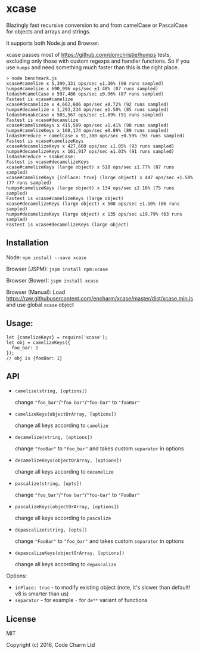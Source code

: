 # xcase
Blazingly fast recursive conversion to and from camelCase or PascalCase for objects and arrays and strings.

It supports both Node.js and Browser.

xcase passes most of https://github.com/domchristie/humps tests, excluding only those with custom regexps and handler functions. So if you use `humps` and need something much faster than this is the right place.

```
> node benchmark.js
xcase#camelize x 5,399,331 ops/sec ±1.36% (90 runs sampled)
humps#camelize x 690,996 ops/sec ±1.48% (87 runs sampled)
lodash#camelCase x 597,486 ops/sec ±0.96% (87 runs sampled)
Fastest is xcase#camelize
xcase#decamelize x 4,662,606 ops/sec ±0.72% (92 runs sampled)
humps#decamelize x 1,293,234 ops/sec ±1.50% (85 runs sampled)
lodash#snakeCase x 503,567 ops/sec ±1.69% (91 runs sampled)
Fastest is xcase#decamelize
xcase#camelizeKeys x 415,509 ops/sec ±1.41% (90 runs sampled)
humps#camelizeKeys x 108,174 ops/sec ±0.89% (89 runs sampled)
lodash#reduce + camelCase x 91,300 ops/sec ±0.59% (93 runs sampled)
Fastest is xcase#camelizeKeys
xcase#decamelizeKeys x 427,660 ops/sec ±1.05% (93 runs sampled)
humps#decamelizeKeys x 161,917 ops/sec ±1.03% (91 runs sampled)
lodash#reduce + snakeCase: 
Fastest is xcase#decamelizeKeys
xcase#camelizeKeys (large object) x 518 ops/sec ±1.77% (87 runs sampled)
xcase#camelizeKeys {inPlace: true} (large object) x 447 ops/sec ±1.50% (77 runs sampled)
humps#camelizeKeys (large object) x 134 ops/sec ±2.16% (75 runs sampled)
Fastest is xcase#camelizeKeys (large object)
xcase#decamelizeKeys (large object) x 508 ops/sec ±1.10% (86 runs sampled)
humps#decamelizeKeys (large object) x 135 ops/sec ±19.79% (63 runs sampled)
Fastest is xcase#decamelizeKeys (large object)
```

## Installation

Node: `npm install --save xcase`

Browser (JSPM): `jspm install npm:xcase`

Browser (Bower): `jspm install xcase`

Browser (Manual): Load https://raw.githubusercontent.com/encharm/xcase/master/dist/xcase.min.js and use global `xcase` object

## Usage:

```
let {camelizeKeys} = require('xcase');
let obj = camelizeKeys({
  foo_bar: 1
}); 
// obj is {fooBar: 1}
```

## API

* `camelize(string, [options])` 

    change `"foo_bar"`/`"foo bar"`/`"foo-bar"` to `"fooBar"`

* `camelizeKeys(objectOrArray, [options])`

    change all keys according to `camelize`

* `decamelize(string, [options])`

    change `"fooBar"` to `"foo_bar"` and takes custom `separator` in options

* `decamelizeKeys(objectOrArray, [options])`

    change all keys according to `decamelize`

* `pascalize(string, [opts])`

    change `"foo_bar"`/`"foo bar"`/`"foo-bar"` to `"FooBar"`

* `pascalizeKeys(objectOrArray, [options])`

    change all keys according to `pascalize`

* `depascalize(string, [opts])`

    change `"FooBar"` to `"foo_bar"` and takes custom `separator` in options

* `depascalizeKeys(objectOrArray, [options])`

    change all keys according to `depascalize`


Options:
* `inPlace: true` - to modify existing object (note, it's slower than default! v8 is smarter than us)
* `separator` - for example `-` for `de**` variant of functions

## License

MIT

Copyright (c) 2016, Code Charm Ltd
